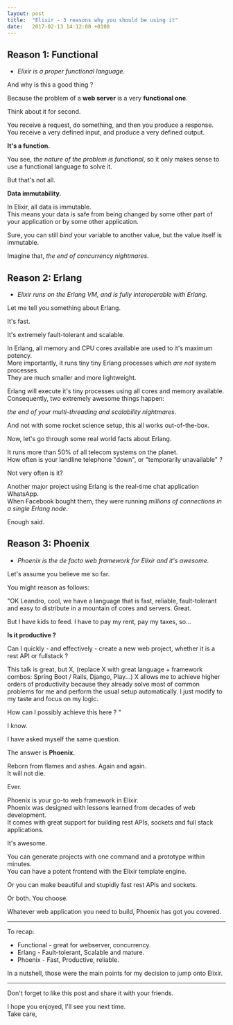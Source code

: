```yaml
---
layout: post
title:  "Elixir - 3 reasons why you should be using it"
date:   2017-02-13 14:12:00 +0100
---
```


## Reason 1: Functional

* _Elixir is a proper functional language._

And why is this a good thing ?

Because the problem of a __web server__ is a very __functional one__.

Think about it for second.

You receive a request, do something, and then you produce a response.  
You receive a very defined input, and produce a very defined output.

__It's a function.__

You see, _the nature of the problem is functional_, so it only makes sense to use a functional language to solve it.

But that's not all.

__Data immutability.__

In Elixir, all data is immutable.  
This means your data is safe from being changed by some other part of your application or by some other application.

Sure, you can still _bind_ your variable to another value, but the value itself is immutable.

Imagine that, _the end of concurrency nightmares._

## Reason 2: Erlang

* _Elixir runs on the Erlang VM, and is fully interoperable with Erlang._

Let me tell you something about Erlang.

It's fast.

It's extremely fault-tolerant and scalable.

In Erlang, all memory and CPU cores available are used to it's maximum potency.  
More importantly, it runs tiny tiny Erlang processes which _are not_ system processes.  
They are much smaller and more lightweight.

Erlang will execute it's tiny processes using all cores and memory available.  
Consequently, two extremely awesome things happen:

_the end of your multi-threading and scalability nightmares_.

And not with some rocket science setup, this all works out-of-the-box.

Now, let's go through some real world facts about Erlang.

It runs more than 50% of all telecom systems on the planet.  
How often is your landline telephone "down", or "temporarily unavailable" ?

Not very often is it?

Another major project using Erlang is the real-time chat application WhatsApp.  
When Facebook bought them, they were running _millions of connections in a single Erlang node_.

Enough said.

## Reason 3: Phoenix

* _Phoenix is the de facto web framework for Elixir and it's awesome._

Let's assume you believe me so far.

You might reason as follows:

"OK Leandro, cool, we have a language that is fast, reliable, fault-tolerant and easy to distribute in a mountain of cores and servers. Great.

But I have kids to feed. I have to pay my rent, pay my taxes, so...

__Is it productive ?__

Can I quickly - and effectively - create a new web project, whether it is a rest API or fullstack ?

This talk is great, but X, (replace X with great language + framework combos: Spring Boot / Rails, Django, Play...) X allows me to achieve higher orders of productivity because they already solve most of common problems for me and perform the usual setup automatically. I just modify to my taste and focus on my logic.

How can I possibly achieve this here ? "

I know.

I have asked myself the same question.

The answer is __Phoenix.__

Reborn from flames and ashes. Again and again.  
It will not die.

Ever.

Phoenix is your go-to web framework in Elixir.  
Phoenix was designed with lessons learned from decades of web development.  
It comes with great support for building rest APIs, sockets and full stack applications.

It's awesome.

You can generate projects with one command and a prototype within minutes.  
You can have a potent frontend with the Elixir template engine.

Or you can make beautiful and stupidly fast rest APIs and sockets.

Or both.
You choose.

Whatever web application you need to build, Phoenix has got you covered.

---

To recap:

* Functional - great for webserver, concurrency.
* Erlang - Fault-tolerant, Scalable and mature.
* Phoenix - Fast, Productive, reliable.

In a nutshell, those were the main points for my decision to jump onto Elixir.

---
Don't forget to like this post and share it with your friends.

I hope you enjoyed, I'll see you next time.  
Take care,
